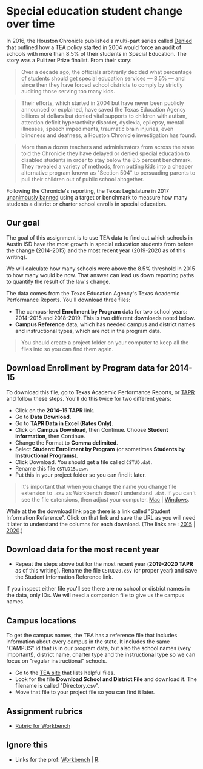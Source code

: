 # Special education student change over time

In 2016, the Houston Chronicle published a multi-part series called [Denied](https://www.houstonchronicle.com/denied/1/) that outlined how a TEA policy started in 2004 would force an audit of schools with more than 8.5% of their students in Special Education. The story was a Pulitzer Prize finalist. From their story:

> Over a decade ago, the officials arbitrarily decided what percentage of students should get special education services — 8.5% — and since then they have forced school districts to comply by strictly auditing those serving too many kids.

> Their efforts, which started in 2004 but have never been publicly announced or explained, have saved the Texas Education Agency billions of dollars but denied vital supports to children with autism, attention deficit hyperactivity disorder, dyslexia, epilepsy, mental illnesses, speech impediments, traumatic brain injuries, even blindness and deafness, a Houston Chronicle investigation has found.

> More than a dozen teachers and administrators from across the state told the Chronicle they have delayed or denied special education to disabled students in order to stay below the 8.5 percent benchmark. They revealed a variety of methods, from putting kids into a cheaper alternative program known as "Section 504" to persuading parents to pull their children out of public school altogether.

Following the Chronicle's reporting, the Texas Legislature in 2017 [unanimously banned](https://www.chron.com/news/houston-texas/houston/article/Legislature-unanimously-approves-bill-designed-to-11134046.php) using a target or benchmark to measure how many students a district or charter school enrolls in special education.

## Our goal

The goal of this assignment is to use TEA data to find out which schools in Austin ISD have the most growth in special education students from before the change (2014-2015) and the most recent year (2019-2020 as of this writing).

We will calculate how many schools were above the 8.5% threshold in 2015 to how many would be now. That answer can lead us down reporting paths to quantify the result of the law's change.

The data comes from the Texas Education Agency's Texas Academic Performance Reports. You'll download three files:

- The campus-level **Enrollment by Program** data for two school years: 2014-2015 and 2018-2019. This is two different downloads noted below.
- **Campus Reference** data, which has needed campus and district names and instructional types, which are not in the program data.

> You should create a project folder on your computer to keep all the files into so you can find them again.

## Download Enrollment by Program data for 2014-15

To download this file, go to Texas Academic Performance Reports, or [TAPR](https://tea.texas.gov/perfreport/tapr/index.html) and follow these steps. You'll do this twice for two different years:

- Click on the **2014–15 TAPR** link.
- Go to **Data Download**.
- Go to **TAPR Data in Excel (Rates Only)**.
- Click on **Campus Download**, then Continue.
  Choose **Student information**, then Continue.
- Change the Format to **Comma delimited**.
- Select **Student: Enrollment by Program** (or sometimes **Students by Instructional Programs**).
- Click Download. You should get a file called `CSTUD.dat`.
- Rename this file `CSTUD15.csv`.
- Put this in your project folder so you can find it later.

> It's important that when you change the name you change file extension to `.csv` as Workbench doesn't understand `.dat`. If you can't see the file extensions, then adjust your computer. [Mac](https://support.apple.com/guide/mac-help/show-or-hide-filename-extensions-on-mac-mchlp2304/mac) | [Windows](https://www.thewindowsclub.com/show-file-extensions-in-windows).

While at the the download link page there is a link called "Student Information Reference". Click on that link and save the URL as you will need it later to understand the columns for each download. (The links are : [2015](https://rptsvr1.tea.texas.gov/perfreport/tapr/2015/xplore/cstud.html) | [2020](https://rptsvr1.tea.texas.gov/perfreport/tapr/2020/xplore/cstud.html).)

## Download data for the most recent year

- Repeat the steps above but for the most recent year (**2019-2020 TAPR** as of this writing). Rename the file `CSTUD20.csv` (or proper year) and save the Student Information Reference link.

If you inspect either file you'll see there are no school or district names in the data, only IDs. We will need a companion file to give us the campus names.

## Campus locations

To get the campus names, the TEA has a reference file that includes information about every campus in the state. It includes the same "CAMPUS" id that is in our program data, but also the school names (very important!), district name, charter type and the instructional type so we can focus on "regular instructional" schools.

- Go to the [TEA site](http://tea4avholly.tea.state.tx.us/tea.askted.web/Forms/Home.aspx) that lists helpful files.
- Look for the file **Download School and District File** and download it. The filename is called "Directory.csv".
- Move that file to your project file so you can find it later.

## Assignment rubrics

- [Rubric for Workbench](rubric-wb.md)

## Ignore this

- Links for the prof: [Workbench](https://app.workbenchdata.com/workflows/76665/) | [R](https://github.com/utdata/rwd-r-tea-sped-answers).
